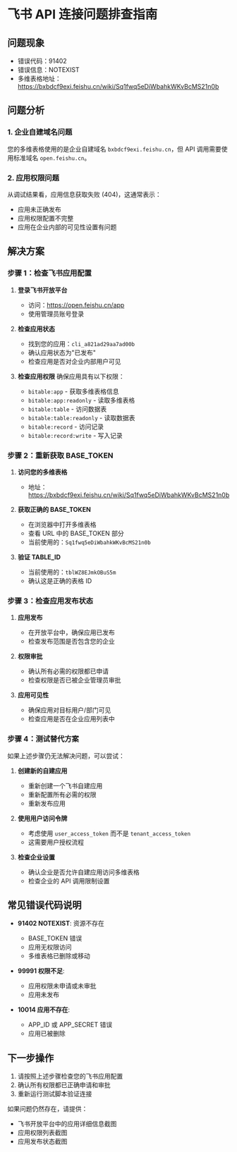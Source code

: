 # 飞书 API 连接问题排查指南

## 问题现象
- 错误代码：91402
- 错误信息：NOTEXIST
- 多维表格地址：https://bxbdcf9exi.feishu.cn/wiki/Sq1fwq5eDiWbahkWKvBcMS21n0b

## 问题分析

### 1. 企业自建域名问题
您的多维表格使用的是企业自建域名 `bxbdcf9exi.feishu.cn`，但 API 调用需要使用标准域名 `open.feishu.cn`。

### 2. 应用权限问题
从调试结果看，应用信息获取失败 (404)，这通常表示：
- 应用未正确发布
- 应用权限配置不完整
- 应用在企业内部的可见性设置有问题

## 解决方案

### 步骤 1：检查飞书应用配置

1. **登录飞书开放平台**
   - 访问：https://open.feishu.cn/app
   - 使用管理员账号登录

2. **检查应用状态**
   - 找到您的应用：`cli_a821ad29aa7ad00b`
   - 确认应用状态为"已发布"
   - 检查应用是否对企业内部用户可见

3. **检查应用权限**
   确保应用具有以下权限：
   - `bitable:app` - 获取多维表格信息
   - `bitable:app:readonly` - 读取多维表格
   - `bitable:table` - 访问数据表
   - `bitable:table:readonly` - 读取数据表
   - `bitable:record` - 访问记录
   - `bitable:record:write` - 写入记录

### 步骤 2：重新获取 BASE_TOKEN

1. **访问您的多维表格**
   - 地址：https://bxbdcf9exi.feishu.cn/wiki/Sq1fwq5eDiWbahkWKvBcMS21n0b

2. **获取正确的 BASE_TOKEN**
   - 在浏览器中打开多维表格
   - 查看 URL 中的 BASE_TOKEN 部分
   - 当前使用的：`Sq1fwq5eDiWbahkWKvBcMS21n0b`

3. **验证 TABLE_ID**
   - 当前使用的：`tblWZ8EJmkOBuS5m`
   - 确认这是正确的表格 ID

### 步骤 3：检查应用发布状态

1. **应用发布**
   - 在开放平台中，确保应用已发布
   - 检查发布范围是否包含您的企业

2. **权限审批**
   - 确认所有必需的权限都已申请
   - 检查权限是否已被企业管理员审批

3. **应用可见性**
   - 确保应用对目标用户/部门可见
   - 检查应用是否在企业应用列表中

### 步骤 4：测试替代方案

如果上述步骤仍无法解决问题，可以尝试：

1. **创建新的自建应用**
   - 重新创建一个飞书自建应用
   - 重新配置所有必需的权限
   - 重新发布应用

2. **使用用户访问令牌**
   - 考虑使用 `user_access_token` 而不是 `tenant_access_token`
   - 这需要用户授权流程

3. **检查企业设置**
   - 确认企业是否允许自建应用访问多维表格
   - 检查企业的 API 调用限制设置

## 常见错误代码说明

- **91402 NOTEXIST**: 资源不存在
  - BASE_TOKEN 错误
  - 应用无权限访问
  - 多维表格已删除或移动

- **99991 权限不足**: 
  - 应用权限未申请或未审批
  - 应用未发布

- **10014 应用不存在**:
  - APP_ID 或 APP_SECRET 错误
  - 应用已被删除

## 下一步操作

1. 请按照上述步骤检查您的飞书应用配置
2. 确认所有权限都已正确申请和审批
3. 重新运行测试脚本验证连接

如果问题仍然存在，请提供：
- 飞书开放平台中的应用详细信息截图
- 应用权限列表截图
- 应用发布状态截图
